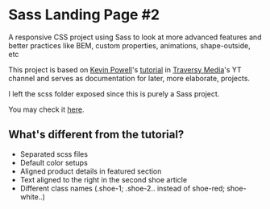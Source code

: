 # Sass Landing Page #2

A responsive CSS project using Sass to look at more advanced features and better practices like BEM, custom properties, animations, shape-outside, etc

This project is based on [Kevin Powell](https://github.com/kevin-powell)'s [tutorial](https://www.youtube.com/watch?v=X1dz0xRbSJc) in [Traversy Media](https://www.youtube.com/channel/UC29ju8bIPH5as8OGnQzwJyA)'s YT channel and serves as documentation for later, more elaborate, projects.

I left the scss folder exposed since this is purely a Sass project.

You may check it [here](https://shoe-landingpg.hostman.site/).

## What's different from the tutorial?

* Separated scss files 
* Default color setups
* Aligned product details in featured section
* Text aligned to the right in the second shoe article
* Different class names (.shoe-1; .shoe-2.. instead of shoe-red; shoe-white..)
